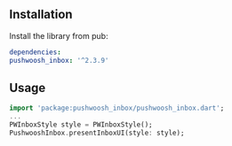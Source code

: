 ## Installation

Install the library from pub:

```yaml
dependencies:
pushwoosh_inbox: '^2.3.9'
```

## Usage
```dart
import 'package:pushwoosh_inbox/pushwoosh_inbox.dart';
...
PWInboxStyle style = PWInboxStyle();
PushwooshInbox.presentInboxUI(style: style);
```
